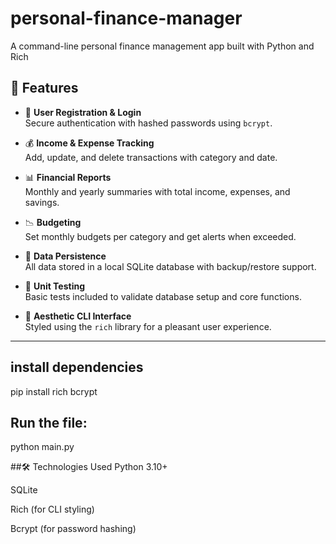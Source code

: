 # personal-finance-manager
A command-line personal finance management app built with Python and Rich

## 🚀 Features

- 🔐 **User Registration & Login**  
  Secure authentication with hashed passwords using `bcrypt`.

- 💰 **Income & Expense Tracking**  
  Add, update, and delete transactions with category and date.

- 📊 **Financial Reports**  
  Monthly and yearly summaries with total income, expenses, and savings.

- 📉 **Budgeting**  
  Set monthly budgets per category and get alerts when exceeded.

- 💾 **Data Persistence**  
  All data stored in a local SQLite database with backup/restore support.

- 🧪 **Unit Testing**  
  Basic tests included to validate database setup and core functions.

- 🎨 **Aesthetic CLI Interface**  
  Styled using the `rich` library for a pleasant user experience.
---
## install dependencies
  pip install rich bcrypt

  
## Run the file:
python main.py


##🛠️ Technologies Used
Python 3.10+

SQLite

Rich (for CLI styling)

Bcrypt (for password hashing)
  
